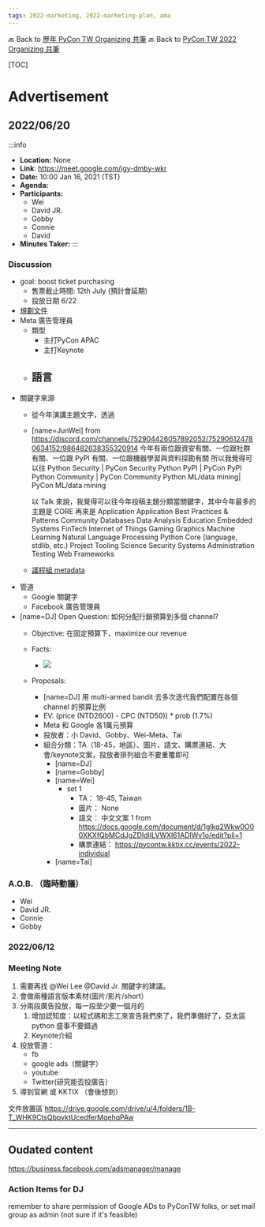 ```yaml
---
tags: 2022-marketing, 2022-marketing-plan, ama
---
```


🔙 Back to [歷年 PyCon TW Organizing 共筆](/ryPr7SFyP/%2FHM5mHCFKQCu7-W5ea8ITcw%3Fview)
🔙 Back to [PyCon TW 2022 Organizing 共筆](/@pycontw/rkk3KQ_VY/%2FryLuXo7Ut)

[TOC]

# Advertisement



## 2022/06/20

:::info
- **Location:** None
- **Link**: https://meet.google.com/igy-dmby-wkr
- **Date:** 10:00 Jan 16, 2021 (TST)
- **Agenda:**
- **Participants:**
    - Wei
    - David JR.
    - Gobby
    - Connie
    - David
- **Minutes Taker:**
:::

### Discussion
- goal: boost ticket purchasing
    - 售票截止時間: 12th July (預計會延期)
    - 投放日期 6/22
- [規劃文件](https://docs.google.com/document/d/1glkq2Wkw0O00XKXfQbMCdJgZDIdlILVWXl61ADlWv1o/edit?pli=1) 
- Meta 廣告管理員
    - 類型
        - 主打PyCon APAC
        - 主打Keynote
    - 語言
        - 
- 關鍵字來源
    - 從今年演講主題文字，透過
    - [name=JunWei] from https://discord.com/channels/752904426057892052/752906124780634152/986482638355320914
        今年有兩位跟資安有關、一位跟社群有關、一位跟 PyPI 有關、一位跟機器學習與資料探勘有關
        所以我覺得可以往
        Python Security | PyCon Security
        Python PyPI | PyCon PyPI
        Python Community | PyCon Community
        Python ML/data mining| PyCon ML/data mining
        
        以 Talk 來說，我覺得可以往今年投稿主題分類當關鍵字，其中今年最多的主題是 CORE 再來是 Application
        Application
        Best Practices & Patterns
        Community
        Databases
        Data Analysis
        Education
        Embedded Systems
        FinTech
        Internet of Things
        Gaming
        Graphics
        Machine Learning
        Natural Language Processing
        Python Core (language, stdlib, etc.)
        Project Tooling
        Science
        Security
        Systems Administration
        Testing
        Web Frameworks
    - [議程組 metadata](https://metabase.pycon.tw/dashboard/2)
- 管道
    - Google 關鍵字
    - Facebook 廣告管理員
- [name=DJ] Open Question: 如何分配行銷預算到多個 channel?
    - Objective: 在固定預算下，maximize our revenue
    - Facts:
        - ![](https://i.imgur.com/2Cox9qU.png)

    - Proposals:
        - [name=DJ] 用 multi-armed bandit 去多次迭代我們配置在各個 channel 的預算比例
        - EV: (price (NTD2600) - CPC (NTD50)) * prob (1.7%)
        - Meta 和 Google 各1萬元預算
        - 投放者：小 David、Gobby、Wei-Meta、Tai
        - 組合分類：TA（18-45，地區）、圖片、語文、購票連結、大會/keynote文案，投放者排列組合不要重覆即可
            - [name=DJ]
            - [name=Gobby] 
            - [name=Wei]
                - set 1
                    - TA： 18-45, Taiwan
                    - 圖片： None
                    - 語文： 中文文案 1 from https://docs.google.com/document/d/1glkq2Wkw0O00XKXfQbMCdJgZDIdlILVWXl61ADlWv1o/edit?pli=1
                    - 購票連結： https://pycontw.kktix.cc/events/2022-individual
            - [name=Tai] 


### A.O.B. （臨時動議）
- Wei
- David JR.
- Connie
- Gobby



### 2022/06/12

### Meeting Note
1. 需要再找 @Wei Lee  @David Jr. 關鍵字的建議。
2. 會做兩種語言版本素材(圖片/影片/short）
3. 分兩段廣告投放，每一段至少要一個月的
    1. 增加認知度：以程式碼和志工來宣告我們來了，我們準備好了，亞太區 python 盛事不要錯過
    2. Keynote介紹
4. 投放管道：
    - fb
    - google ads（關鍵字）
    - youtube
    - Twitter(研究能否投廣告）
5. 導到官網 或 KKTIX （會後想到）

文件放置區 https://drive.google.com/drive/u/4/folders/1B-T_WHK9CtsQbpvktUcedferMqehqPAw 


------

## Oudated content

https://business.facebook.com/adsmanager/manage

### Action Items for DJ

remember to share permission of Google ADs to PyConTW folks, or set mail group as admin (not sure if it's feasible)